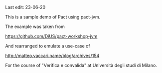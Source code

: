 Last edit: 23-06-20

This is a sample demo of Pact using pact-jvm.

The example was taken from 

https://github.com/DiUS/pact-workshop-jvm

And rearranged to emulate a use-case of 

http://matteo.vaccari.name/blog/archives/154

For the course of "Verifica e convalida" at Università degli studi di Milano.
